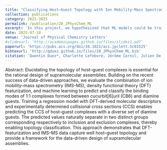 ```yaml
---
title: "Classifying Host–Guest Topology with Ion Mobility-Mass Spectrometry and Machine Learning"
collection: publications
category: 2021-2025
permalink: /publication/28_JPhysChem_ML
excerpt: 'In this project, we hypothesized that ML models could be trained based on IMS-MS measurements to classify guests based on their propensity to form inclusion or exclusion complexes with a supramolecular host. By combining CCS measurements with DFT-derived molecular descriptors, we trained a regression model that accurately predicts CCS values. The predicted values naturally separate in two groups, representing the inclusion vs exclusion topologies, and enable to determine a classification boundary of complex topologies.'
date: 2025-07-18
venue: 'Journal of Physical Chemistry Letters'
#slidesurl: 'http://academicpages.github.io/files/slides1.pdf'
paperurl: 'https://pubs.acs.org/doi/10.1021/acs.jpclett.5c01525'
bibtexurl: 'http://qduez.github.io/files/28_JPhysChem_ML.bib'
citation: 'Quentin Duez*, Charlotte Lefebvre, Jérôme Cornil, Julien De Winter, Pascal Gerbaux. (2025). &quot; Classifying Host–Guest Topology with Ion Mobility-Mass Spectrometry and Machine Learning.&quot; <i>Journal of Physical Chemistry Letters</i>. 16(30), 7551-7559.'
---
```


Abstract:
Elucidating the topology of host–guest complexes is essential for the rational design of supramolecular assemblies. Building on the recent success of data-driven approaches, we evaluate the combination of ion mobility–mass spectrometry (IMS–MS), density functional theory (DFT) featurization, and machine learning to predict and classify the binding modes of 1:1 complexes formed between cucurbit[6]uril (CB6) and diamine guests. Training a regression model with DFT-derived molecular descriptors and experimentally determined collisional cross sections (CCS) enables predicting the CCS of host–guest complexes with a diverse set of diamine guests. The predicted values naturally separate in two distinct groups corresponding respectively to inclusion and exclusion complexes, thereby enabling topology classification. This approach demonstrates that DFT-featurization and IMS–MS data capture well host–guest topology and provide a framework for the data-driven design of supramolecular assemblies.
